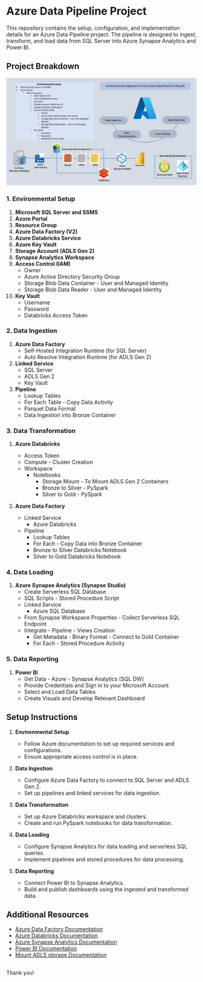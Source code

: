 # Azure Data Pipeline Project

This repository contains the setup, configuration, and implementation details for an Azure Data Pipeline project. The pipeline is designed to ingest, transform, and load data from SQL Server into Azure Synapse Analytics and Power BI.

## Project Breakdown

![Architecture](https://github.com/Reddi-Srija-R/Azure_DE_Pipeline/blob/main/Azure%20Project%20Architecture.jpg)

### 1. Environmental Setup

1. **Microsoft SQL Server and SSMS**
2. **Azure Portal**
3. **Resource Group**
4. **Azure Data Factory (V2)**
5. **Azure Databricks Service**
6. **Azure Key Vault**
7. **Storage Account (ADLS Gen 2)**
8. **Synapse Analytics Workspace**
9. **Access Control (IAM)**
   - Owner
   - Azure Active Directory Security Group
   - Storage Blob Data Container - User and Managed Identity
   - Storage Blob Data Reader - User and Managed Identity
10. **Key Vault**
    - Username
    - Password
    - Databricks Access Token

### 2. Data Ingestion

1. **Azure Data Factory**
   - Self-Hosted Integration Runtime (for SQL Server)
   - Auto Resolve Integration Runtime (for ADLS Gen 2)
2. **Linked Service**
   - SQL Server
   - ADLS Gen 2
   - Key Vault
3. **Pipeline**
   - Lookup Tables
   - For Each Table - Copy Data Activity
   - Parquet Data Format
   - Data Ingestion into Bronze Container

### 3. Data Transformation

1. **Azure Databricks**
   - Access Token
   - Compute - Cluster Creation
   - Workspace
      - Notebooks
        - Storage Mount - To Mount ADLS Gen 2 Containers
        - Bronze to Silver - PySpark
        - Silver to Gold - PySpark

2. **Azure Data Factory**
   - Linked Service
      - Azure Databricks
   - Pipeline
      - Lookup Tables
      - For Each - Copy Data into Bronze Container
      - Bronze to Silver Databricks Notebook
      - Silver to Gold Databricks Notebook

### 4. Data Loading

1. **Azure Synapse Analytics (Synapse Studio)**
   - Create Serverless SQL Database
   - SQL Scripts - Stored Procedure Script
   - Linked Service
      - Azure SQL Database
   - From Synapse Workspace Properties - Collect Serverless SQL Endpoint
   - Integrate - Pipeline - Views Creation
      - Get Metadata - Binary Format - Connect to Gold Container
      - For Each - Stored Procedure Activity

### 5. Data Reporting

1. **Power BI**
   - Get Data - Azure - Synapse Analytics (SQL DW)
   - Provide Credentials and Sign in to your Microsoft Account
   - Select and Load Data Tables
   - Create Visuals and Develop Relevant Dashboard

## Setup Instructions

1. **Environmental Setup**
   - Follow Azure documentation to set up required services and configurations.
   - Ensure appropriate access control is in place.

2. **Data Ingestion**
   - Configure Azure Data Factory to connect to SQL Server and ADLS Gen 2.
   - Set up pipelines and linked services for data ingestion.

3. **Data Transformation**
   - Set up Azure Databricks workspace and clusters.
   - Create and run PySpark notebooks for data transformation.

4. **Data Loading**
   - Configure Synapse Analytics for data loading and serverless SQL queries.
   - Implement pipelines and stored procedures for data processing.

5. **Data Reporting**
   - Connect Power BI to Synapse Analytics.
   - Build and publish dashboards using the ingested and transformed data.

## Additional Resources

- [Azure Data Factory Documentation](https://docs.microsoft.com/en-us/azure/data-factory/)
- [Azure Databricks Documentation](https://docs.microsoft.com/en-us/azure/databricks/)
- [Azure Synapse Analytics Documentation](https://docs.microsoft.com/en-us/azure/synapse-analytics/)
- [Power BI Documentation](https://docs.microsoft.com/en-us/power-bi/)
- [Mount ADLS storage Documentation](https://learn.microsoft.com/en-us/azure/databricks/archive/credential-passthrough/adls-passthrough )

##

Thank you!
